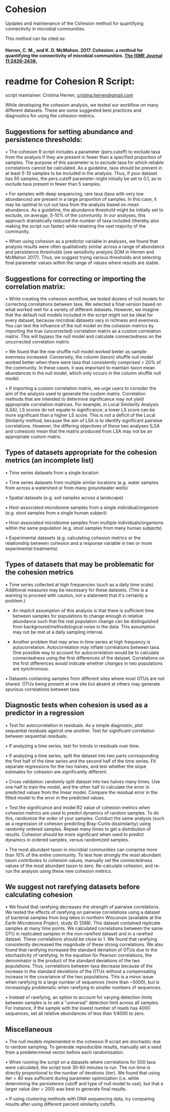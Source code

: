 # Cohesion
Updates and maintenance of the Cohesion method for quantifying connectivity in microbial communities. 

This method can be cited as:

#### Herren, C. M., and K. D. McMahon. 2017. Cohesion: a method for quantifying the connectivity of microbial communities. [The ISME Journal 11:2426–2438.](http://www.nature.com/ismej/journal/vaop/ncurrent/abs/ismej201791a.html)

# readme for Cohesion R Script:
script maintainer: Cristina Herren, cristina.herren@gmail.com

While developing the cohesion analysis, we tested our workflow on many different datasets. These are some suggested best practices and diagnostics for using the cohesion metrics. 

## Suggestions for setting abundance and persistence thresholds:

•	The cohesion R script includes a parameter (pers.cutoff) to exclude taxa from the analysis if they are present in fewer than a specified proportion of samples. The purpose of this parameter is to exclude taxa for which reliable correlations cannot be calculated. As a guideline, taxa should be present in at least 5-10 samples to be included in the analysis. Thus, if your dataset has 50 samples, the pers.cutoff parameter might initially be set to 0.1, as to exclude taxa present in fewer than 5 samples.  

•	For samples with deep sequencing, rare taxa (taxa with very low abundances) are present in a large proportion of samples. In this case, it may be optimal to cut out taxa from the analysis based on mean abundance. As a guideline, the abundance threshold might be initially set to exclude, on average, 5-10% of the community. In our analyses, this approach dramatically reduced the number of taxa included (thereby also making the script run faster) while retaining the vast majority of the community. 

•	When using cohesion as a predictor variable in analyses, we found that analysis results were often qualitatively similar across a range of abundance and persistence thresholds (see sensitivity analysis SOM in Herren and McMahon 2017). Thus, we suggest trying various thresholds and selecting final parameter values within the range of values where results are stable. 

## Suggestions for correcting or importing the correlation matrix:

•	While creating the cohesion workflow, we tested dozens of null models for correcting correlations between taxa. We selected a final version based on what worked well for a variety of different datasets. However, we imagine that the default null models included in the script might not be ideal for every dataset, because microbial datasets vary in richness and evenness. You can test the influence of the null model on the cohesion metrics by importing the true (uncorrected) correlation matrix as a custom correlation matrix. This will bypass the null model and calculate connectedness on the uncorrected correlation matrix. 

•	We found that the row shuffle null model worked better as sample evenness increased. Conversely, the column (taxon) shuffle null model worked better when there were taxa that consistently comprised > 20% of the community. In these cases, it was important to maintain taxon mean abundances in the null model, which only occurs in the column shuffle null model. 

•	If importing a custom correlation matrix, we urge users to consider the aim of the analysis used to generate the custom matrix. Correlation methods that are intended to determine significance may not yield appropriate correlation matrices. For example, in Local Similarity Analysis (LSA), LS scores do not equate to significance; a lower LS score can be more significant than a higher LS score. This is not a deficit of the Local Similarity method, because the aim of LSA is to identify significant pairwise correlations. However, the differing objectives of these two analyses (LSA and cohesion) mean that the matrix produced from LSA may not be an appropriate custom matrix.   

## Types of datasets appropriate for the cohesion metrics (an incomplete list)

•	Time series datasets from a single location

•	Time series datasets from multiple similar locations (e.g. water samples from across a watershed or from many groundwater wells)

•	Spatial datasets (e.g. soil samples across a landscape)

•	Host-associated microbiome samples from a single individual/organism (e.g. stool samples from a single human subject)

•	Host-associated microbiome samples from multiple individuals/organisms within the same population (e.g. stool samples from many human subjects)

•	Experimental datasets (e.g. calculating cohesion metrics or the relationship between cohesion and a response variable in two or more experimental treatments)

## Types of datasets that may be problematic for the cohesion metrics

•	Time series collected at high frequencies (such as a daily time scale). Additional measures may be necessary for these datasets. (This is a warning to proceed with caution, not a statement that it's certainly a problem.)

   *	An implicit assumption of this analysis is that there is sufficient time between samples for populations to change enough in relative abundance such that the real population change can be distinguished from background/methodological noise in the data. This assumption may not be met at a daily sampling interval. 
    
   *	Another problem that may arise in time series at high frequency is autocorrelation. Autocorrelation may inflate correlations between taxa. One possible way to account for autocorrelation would be to calculate connectedness using the first differences of the dataset. Correlations on the first differences would indicate whether *changes* in two populations are synchronous.  
    
•	Datasets containing samples from different sites where most OTUs are not shared. 
OTUs being present at one site but absent at others may generate spurious correlations between taxa. 

## Diagnostic tests when cohesion is used as a predictor in a regression

•	Test for autocorrelation in residuals. As a simple diagnostic, plot sequential residuals against one another. Test for significant correlation between sequential residuals. 

•	If analyzing a time series, test for trends in residuals over time.

•	If analyzing a time series, split the dataset into two parts corresponding the first half of the time series and the second half of the time series. Fit separate regressions for the two halves, and test whether the slope estimates for cohesion are significantly different. 

•	Cross validation: randomly split dataset into two halves many times. Use one half to train the model, and the other half to calculate the error in predicted values from the linear model. Compare the residual error in the fitted model to the error in the predicted values. 

•	Test the significance and model R2 value of cohesion metrics when cohesion metrics are used to predict dynamics of random samples. To do this, randomize the order of your samples. Conduct the same analysis (such as a regression of cohesion predicting Bray-Curtis dissimilarity) using randomly ordered samples. Repeat many times to get a distribution of results. Cohesion should be more significant when used to predict dynamics in ordered samples, versus randomized samples. 

•	The most abundant taxon in microbial communities can comprise more than 10% of the entire community. To test how strongly the most abundant taxon contributes to cohesion values, manually set the connectedness values of the most abundant taxon to zero. Re-calculate cohesion, and re-run the analysis using these new cohesion metrics. 

## We suggest not rarefying datasets before calculating cohesion

•	We found that rarefying decreases the strength of pairwise correlations. We tested the effects of rarefying on pairwise correlations using a dataset of bacterial samples from bog lakes in northern Wisconsin (available at the Earth Microbiome Project, study ID 1288). This dataset contained replicate samples at many time points. We calculated correlations between the same OTU in replicated samples in the non-rarefied dataset and in a rarefied dataset. These correlations should be close to 1. We found that rarefying consistently decreased the magnitude of these strong correlations. We also found that rarefying increased the standard deviation of OTUs due to the stochasticity of rarefying. In the equation for Pearson correlations, the denominator is the product of the standard deviations of the two populations. Thus, correlations between taxa decrease because of the increase in the standard deviations of the OTUs without a compensating increase in the covariance of the two populations. This is a minor issue when rarefying to a large number of sequences (more than ~5000), but is increasingly problematic when rarefying to smaller numbers of sequences. 

•	Instead of rarefying, an option to account for varying detection limits between samples is to set a "universal" detection limit across all samples. For instance, if the sample with the lowest number of reads has 4000 sequences, set all relative abundances of less than 1/4000 to zero. 


## Miscellaneous

•	The null models implemented in the cohesion R script are stochastic due to random sampling. To generate reproducible results, manually set a seed from a predetermined vector before each randomization. 

•	When running the script on a datasets where correlations for 500 taxa were calculated, the script took 30-60 minutes to run. The run time is directly proportional to the number of iterations (iter). We found that using iter = 40 was sufficient during parameter optimization (i.e. while determining the persistence cutoff and type of null model to use), but that a larger value (iter = 200) was best to generate final results. 

•	If using clustering methods with DNA sequencing data, try comparing results after using different percent similarity cutoffs. 
